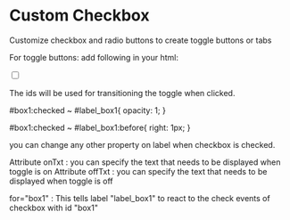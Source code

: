 # Custom Checkbox
Customize checkbox and radio buttons to create toggle buttons or tabs

For toggle buttons:
add following in your html:

<input id="box1" type="checkbox">
<label id="label_box1" onTxt="ON" offTxt="OFF" for="box1" class="label-checkbox_toggle"></label>

The ids will be used for transitioning the toggle when clicked.

#box1:checked ~ #label_box1{
    opacity: 1;
}

#box1:checked ~ #label_box1:before{
    right: 1px;
}

you can change any other property on label when checkbox is checked.

Attribute onTxt : you can specify the text that needs to be displayed when toggle is on
Attribute offTxt : you can specify the text that needs to be displayed when toggle is off

for="box1" : This tells label "label_box1" to react to the check events of checkbox with id "box1"